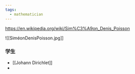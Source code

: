```yaml
---
tags:
  - mathematician
---
```

https://en.wikipedia.org/wiki/Sim%C3%A9on_Denis_Poisson

![[SiméonDenisPoisson.jpg]]

### 学生

* [[Johann Dirichlet]]
* 